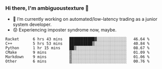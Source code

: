 ### Hi there, I'm ambiguoustexture 👋

<!--
**ambiguoustexture/ambiguoustexture** is a ✨ _special_ ✨ repository because its `README.md` (this file) appears on your GitHub profile.

Here are some ideas to get you started:
-->
- 🔭 I’m currently working on automated/low-latency trading as a junior system developer.
- :worried: Experiencing imposter syndrome now, maybe.

<!--START_SECTION:waka-->

```text
Racket      6 hrs 43 mins   ███████████▓░░░░░░░░░░░░░   46.64 %
C++         5 hrs 53 mins   ██████████▒░░░░░░░░░░░░░░   40.84 %
Python      1 hr 15 mins    ██▒░░░░░░░░░░░░░░░░░░░░░░   08.67 %
CMake       9 mins          ▒░░░░░░░░░░░░░░░░░░░░░░░░   01.09 %
Markdown    9 mins          ▒░░░░░░░░░░░░░░░░░░░░░░░░   01.06 %
Other       6 mins          ▒░░░░░░░░░░░░░░░░░░░░░░░░   00.76 %
```

<!--END_SECTION:waka-->
